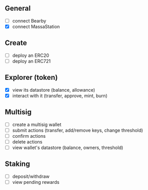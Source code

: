 ## General 
- [ ] connect Bearby
- [x] connect MassaStation
  
## Create
- [ ] deploy an ERC20
- [ ] deploy an ERC721

## Explorer (token)
- [x] view its datastore (balance, allowance)
- [x] interact with it (transfer, approve, mint, burn)

## Multisig
- [ ] create a multisig wallet
- [ ] submit actions (transfer, add/remove keys, change threshold)
- [ ] confirm actions
- [ ] delete actions
- [ ] view wallet's datastore (balance, owners, threshold)

## Staking
- [ ] deposit/withdraw
- [ ] view pending rewards
